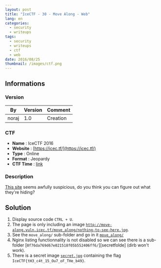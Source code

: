```yaml
---
layout: post
title: "IceCTF - 30 - Move Along - Web"
lang: en
categories:
  - security
  - writeups
tags:
  - security
  - writeups
  - ctf
  - web
date: 2016/08/25
thumbnail: /images/ctf.png
---
```

## Informations

### Version

| By    | Version | Comment
| ---   | ---     | ---
| noraj | 1.0     | Creation

### CTF

- **Name** : IceCTF 2016
- **Website** : [https://icec.tf/](https://icec.tf/)
- **Type** : Online
- **Format** : Jeopardy
- **CTF Time** : [link](https://ctftime.org/event/319)

### Description

[This site][site] seems awfully suspicious, do you think you can figure out what they're hiding?

## Solution

1. Display source code `CTRL + U`.
2. The page is only including an image [`http://move-along.vuln.icec.tf/move_along/nothing-to-see-here.jpg`][image].
3. See the `move_along/` sub-folder and go in it [`move_along/`][folder]
4. Nginx listing functionnality is not disabled so we can see there is a sub-folder [`0f76da769d67e021518f05b552406ff6/`][secretfolde] (dirb won't work).
5. There is a secret image [`secret.jpg`][secretimage] containing the flag `IceCTF{tH3_c4t_15_Ou7_oF_THe_b49}`.

[site]:http://move-along.vuln.icec.tf/
[image]:http://move-along.vuln.icec.tf/move_along/nothing-to-see-here.jpg
[folder]:http://move-along.vuln.icec.tf/move_along/
[secretfolder]:http://move-along.vuln.icec.tf/move_along/0f76da769d67e021518f05b552406ff6/
[secretimage]:http://move-along.vuln.icec.tf/move_along/0f76da769d67e021518f05b552406ff6/secret.jpg
